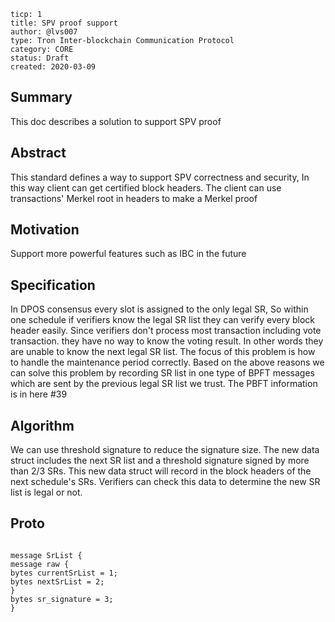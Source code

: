 ```
ticp: 1
title: SPV proof support
author: @lvs007
type: Tron Inter-blockchain Communication Protocol
category: CORE
status: Draft
created: 2020-03-09
```

## Summary

This doc describes a solution to support SPV proof

## Abstract

This standard defines a way to support SPV correctness and security, In this way client can get certified block headers. The client can use transactions' Merkel root in headers to make a Merkel proof



## Motivation

Support more powerful features such as IBC in the future

## Specification

In DPOS consensus every slot is assigned to the only legal SR, So within one schedule if verifiers know the legal SR list they can verify every block header easily. Since verifiers don't process most transaction including vote transaction. they have no way to know the voting result. In other words they are unable to know the next legal SR list. The focus of this problem is how to handle the maintenance period correctly.
Based on the above reasons we can solve this problem by recording SR list in one type of BPFT messages which are sent by the previous legal SR list we trust. The PBFT information is in here #39

## Algorithm

We can use threshold signature to reduce the signature size. The new data struct includes the next SR list and a threshold signature signed by more than 2/3 SRs. This new data struct will record in the block headers of the next schedule's SRs. Verifiers can check this data to determine the new SR list is legal or not.

## Proto

```SrList

message SrList {
message raw {
bytes currentSrList = 1;
bytes nextSrList = 2;
}
bytes sr_signature = 3;
}


